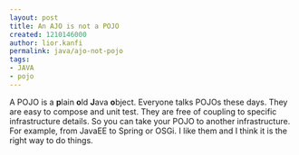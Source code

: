 ```yaml
---
layout: post
title: An AJO is not a POJO
created: 1210146000
author: lior.kanfi
permalink: java/ajo-not-pojo
tags:
- JAVA
- pojo
---
```

<p><span class="thmr_call" id="thmr_42"><span class="thmr_call" id="thmr_6"><p>A POJO is a <span style="font-weight: bold;">p</span>lain <span style="font-weight: bold;">o</span>ld <span style="font-weight: bold;">J</span>ava <span style="font-weight: bold;">o</span>bject. Everyone talks POJOs these days. They are easy to compose and unit test. They are free of coupling to specific infrastructure details. So you can take your POJO to another infrastructure. For example, from JavaEE to Spring or OSGi. I like them and I think it is the right way to do things.</p></span></span></p>
